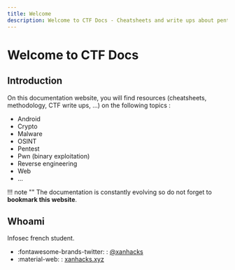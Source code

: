 ```yaml
---
title: Welcome
description: Welcome to CTF Docs - Cheatsheets and write ups about pentest and CTF.
---
```


# Welcome to CTF Docs

## Introduction

On this documentation website, you will find resources (cheatsheets, methodology, CTF write ups, ...) on the following topics :

- Android
- Crypto
- Malware
- OSINT
- Pentest
- Pwn (binary exploitation)
- Reverse engineering
- Web
- ...

!!! note ""
    The documentation is constantly evolving so do not forget to **bookmark this website**.

## Whoami

Infosec french student.

- :fontawesome-brands-twitter: : [@xanhacks](https://twitter.com/xanhacks)
- :material-web: : [xanhacks.xyz](https://www.xanhacks.xyz)
